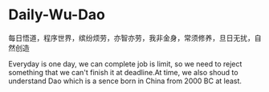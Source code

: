 # Daily-Wu-Dao
每日悟道，程序世界，缤纷烦劳，亦智亦劳，我非金身，常须修养，旦日无扰，自然创造

Everyday is one day, we can complete job is limit, so we need to reject something that we can't finish it at deadline.At time, we also shoud to understand Dao which is a sence born in China from 2000 BC at least.
